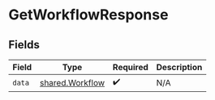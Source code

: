 # GetWorkflowResponse


## Fields

| Field                                                     | Type                                                      | Required                                                  | Description                                               |
| --------------------------------------------------------- | --------------------------------------------------------- | --------------------------------------------------------- | --------------------------------------------------------- |
| `data`                                                    | [shared.Workflow](../../../sdk/models/shared/workflow.md) | :heavy_check_mark:                                        | N/A                                                       |